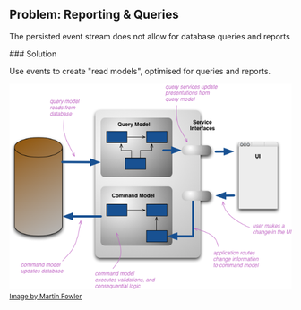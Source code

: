 ## Problem: Reporting & Queries

The persisted event stream does not allow for database queries and reports

<div class="slide" markdown="1">
### Solution

Use events to create "read models", optimised for queries and reports.

![CQRS](static/img/cqrs.png)
<a href="http://martinfowler.com/bliki/CQRS.html"><small>Image by Martin Fowler</small></a>
</div>